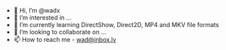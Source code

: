 - 👋 Hi, I’m @wadx
- 👀 I’m interested in ...
- 🌱 I’m currently learning DirectShow, Direct2D, MP4 and MKV file formats
- 💞️ I’m looking to collaborate on ...
- 📫 How to reach me - wad@inbox.lv

<!---
wadx/wadx is a ✨ special ✨ repository because its `README.md` (this file) appears on your GitHub profile.
You can click the Preview link to take a look at your changes.
--->
